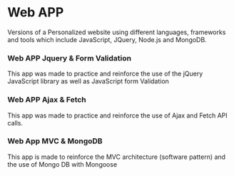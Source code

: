
# Web APP
Versions of a Personalized website using different languages, frameworks and tools which include JavaScript, JQuery, Node.js and MongoDB.



### Web APP Jquery & Form Validation
This app was made to practice and reinforce the use of the jQuery JavaScript library as
well as JavaScript form Validation


### Web APP Ajax & Fetch
This app was made  to practice and reinforce the use of Ajax and Fetch API calls.


### Web App MVC & MongoDB
This app is made to reinforce the MVC architecture (software pattern) and the use of
Mongo DB with Mongoose

